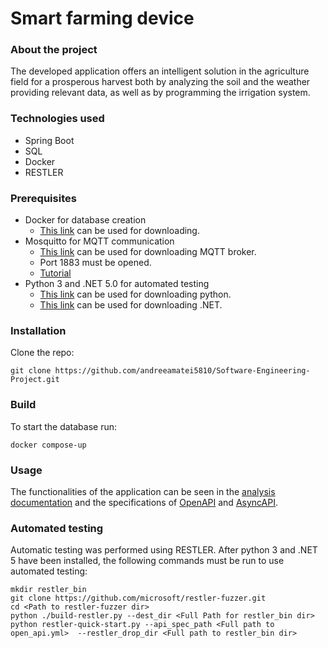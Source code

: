 # Smart farming device

### About the project

The developed application offers an intelligent solution in the agriculture field for a prosperous harvest both by analyzing 
the soil and the weather providing relevant data, as well as by programming the irrigation system.

### Technologies used

* Spring Boot
* SQL
* Docker
* RESTLER

### Prerequisites

* Docker for database creation
    * [This link](https://docs.docker.com/get-docker/) can be used for downloading.
* Mosquitto for MQTT communication
    * [This link](https://mosquitto.org/download/) can be used for downloading MQTT broker.
    * Port 1883 must be opened.
    * [Tutorial](https://bytesofgigabytes.com/mqtt/installing-mqtt-broker-on-windows/)
* Python 3 and .NET 5.0 for automated testing
    * [This link](https://www.python.org/downloads/) can be used for downloading python.
    * [This link](https://dotnet.microsoft.com/en-us/download/dotnet/5.0) can be used for downloading .NET.

### Installation
Clone the repo:
```
git clone https://github.com/andreeamatei5810/Software-Engineering-Project.git
```

### Build
To start the database run:
```
docker compose-up
```

### Usage

The functionalities of the application can be seen in the 
[analysis documentation](https://github.com/andreeamatei5810/Software-Engineering-Project/blob/master/Document%20de%20analiz%C4%83%20a%20cerin%C8%9Belor%20clientului%20(update).docx)
and the specifications of [OpenAPI](https://github.com/andreeamatei5810/Software-Engineering-Project/blob/master/open_api.yml)
and [AsyncAPI](https://github.com/andreeamatei5810/Software-Engineering-Project/blob/master/async_api.yml).

### Automated testing
Automatic testing was performed using RESTLER. After python 3 and .NET 5 have been installed, the following commands must be run to use automated testing:
```
mkdir restler_bin
git clone https://github.com/microsoft/restler-fuzzer.git
cd <Path to restler-fuzzer dir>
python ./build-restler.py --dest_dir <Full Path for restler_bin dir>
python restler-quick-start.py --api_spec_path <Full path to open_api.yml>  --restler_drop_dir <Full path to restler_bin dir>
```